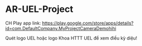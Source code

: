 # AR-UEL-Project

CH Play app link: https://play.google.com/store/apps/details?id=com.DefaultCompany.MyProjectCameraDemohihi

Quét logo UEL hoặc logo Khoa HTTT UEL để xem điều kỳ diệu!
